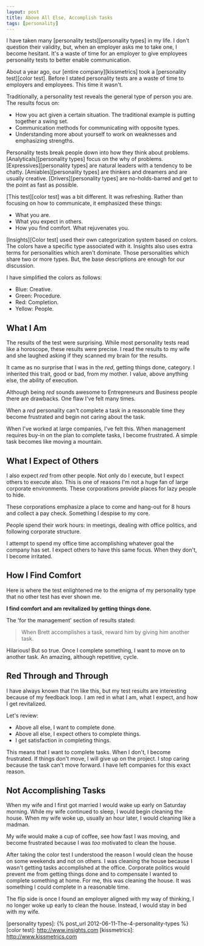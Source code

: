 ```yaml
---
layout: post
title: Above All Else, Accomplish Tasks
tags: [personality]
---
```


I have taken many [personality tests][personality types] in my life. I don't question their validity, but, when an employer asks me to take one, I become hesitant. It's a waste of time for an employer to give employees personality tests to better enable communication.

About a year ago, our [entire company][kissmetrics] took a [personality test][color test]. Before I stated personality tests are a waste of time to employers and employees. This time it wasn't.

Traditionally, a personality test reveals the general type of person you are. The results focus on:

* How you act given a certain situation. The traditional example is putting together a swing set.
* Communication methods for communicating with opposite types.
* Understanding more about yourself to work on weaknesses and emphasizing strengths.

Personality tests break people down into how they think about problems. [Analyticals][personality types] focus on the why of problems. [Expressives][personality types] are natural leaders with a tendency to be chatty. [Amiables][personality types] are thinkers and dreamers and are usually creative. [Drivers][personality types] are no-holds-barred and get to the point as fast as possible.

[This test][color test] was a bit different. It was refreshing. Rather than focusing on how to communicate, it emphasized these things:

* What you are.
* What you expect in others.
* How you find comfort. What rejuvenates you.

[Insights][Color test] used their own categorization system based on colors. The colors have a specific type associated with it. Insights also uses extra terms for personalities which aren't dominate. Those personalities which share two or more types. But, the base descriptions are enough for our discussion.

I have simplified the colors as follows:

* Blue: Creative.
* Green: Procedure.
* Red: Completion.
* Yellow: People.

## What I Am

The results of the test were surprising. While most personality tests read like a horoscope, these results were precise. I read the results to my wife and she laughed asking if they scanned my brain for the results.

It came as no surprise that I was in the *red*, getting things done, category. I inherited this trait, good or bad, from my mother. I value, above anything else, the ability of execution.

Although being *red* sounds awesome to Entrepreneurs and Business people there are drawbacks. One flaw I've felt many times.

When a *red* personality can't complete a task in a reasonable time they become frustrated and begin not caring about the task.

When I've worked at large companies, I've felt this. When management requires buy-in on the plan to complete tasks, I become frustrated. A simple task becomes like moving a mountain.

## What I Expect of Others

I also expect *red* from other people. Not only do I execute, but I expect others to execute also. This is one of reasons I'm not a huge fan of large corporate environments. These corporations provide places for lazy people to hide.

These corporations emphasize a place to come and hang-out for 8 hours and collect a pay check. Something I despise to my core.

People spend their work hours: in meetings, dealing with office politics, and following corporate structure.

I attempt to spend my office time accomplishing whatever goal the company has set. I expect others to have this same focus. When they don't, I become irritated.

## How I Find Comfort

Here is where the test enlightened me to the enigma of my personality type that no other test has ever shown me.

**I find comfort and am revitalized by getting things done.**

The 'for the management' section of results stated:

> When Brett accomplishes a task, reward him by giving him another task.

Hilarious! But so true. Once I complete something, I want to move on to another task. An amazing, although repetitive, cycle.

## Red Through and Through

I have always known that I'm like this, but my test results are interesting because of my feedback loop. I am red in what I am, what I expect, and how I get revitalized.

Let's review:

* Above all else, I want to complete done.
* Above all else, I expect others to complete things.
* I get satisfaction in completing things.

This means that I want to complete tasks. When I don't, I become frustrated. If things don't move, I will give up on the project. I stop caring because the task can't move forward. I have left companies for this exact reason.

## Not Accomplishing Tasks

When my wife and I first got married I would wake up early on Saturday morning. While my wife continued to sleep, I would begin cleaning the house. When my wife woke up, usually an hour later, I would cleaning like a madman.

My wife would make a cup of coffee, see how fast I was moving, and become frustrated because I was _too_ motivated to clean the house.

After taking the color test I understood the reason I would clean the house on some weekends and not on others. I was cleaning the house because I wasn't getting tasks accomplished at the office. Corporate politics would prevent me from getting things done and to compensate I wanted to complete something at home. For me, this was cleaning the house. It was something I could complete in a reasonable time.

The flip side is once I found an employer aligned with my way of thinking, I no longer woke up early to clean the house. Instead, I would stay in bed with my wife.

[personality types]: {% post_url 2012-06-11-The-4-personality-types %}
[color test]: http://www.insights.com
[kissmetrics]: http://www.kissmetrics.com
